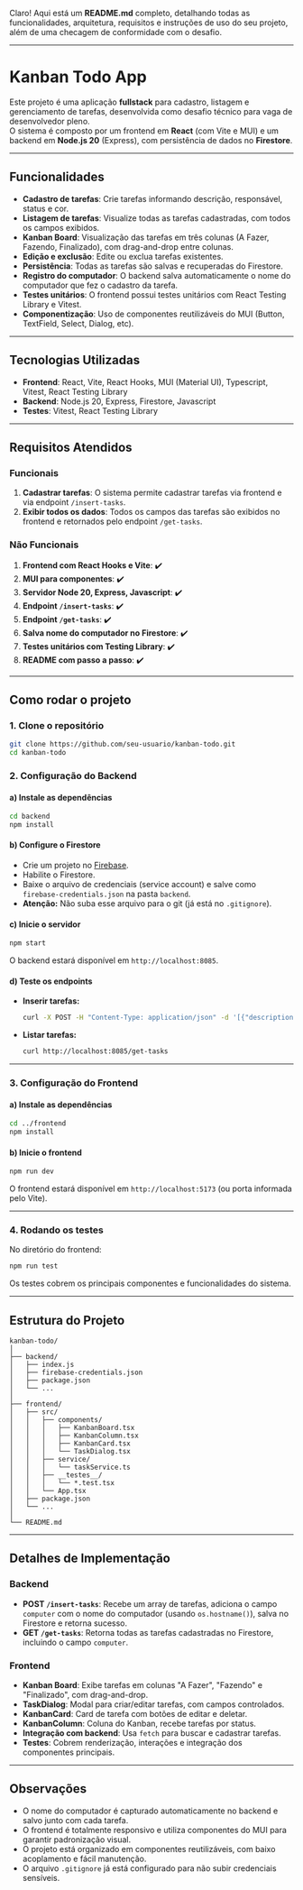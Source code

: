Claro! Aqui está um **README.md** completo, detalhando todas as funcionalidades, arquitetura, requisitos e instruções de uso do seu projeto, além de uma checagem de conformidade com o desafio.

---

# Kanban Todo App

Este projeto é uma aplicação **fullstack** para cadastro, listagem e gerenciamento de tarefas, desenvolvida como desafio técnico para vaga de desenvolvedor pleno.  
O sistema é composto por um frontend em **React** (com Vite e MUI) e um backend em **Node.js 20** (Express), com persistência de dados no **Firestore**.

---

## Funcionalidades

- **Cadastro de tarefas**: Crie tarefas informando descrição, responsável, status e cor.
- **Listagem de tarefas**: Visualize todas as tarefas cadastradas, com todos os campos exibidos.
- **Kanban Board**: Visualização das tarefas em três colunas (A Fazer, Fazendo, Finalizado), com drag-and-drop entre colunas.
- **Edição e exclusão**: Edite ou exclua tarefas existentes.
- **Persistência**: Todas as tarefas são salvas e recuperadas do Firestore.
- **Registro do computador**: O backend salva automaticamente o nome do computador que fez o cadastro da tarefa.
- **Testes unitários**: O frontend possui testes unitários com React Testing Library e Vitest.
- **Componentização**: Uso de componentes reutilizáveis do MUI (Button, TextField, Select, Dialog, etc).

---

## Tecnologias Utilizadas

- **Frontend**: React, Vite, React Hooks, MUI (Material UI), Typescript, Vitest, React Testing Library
- **Backend**: Node.js 20, Express, Firestore, Javascript
- **Testes**: Vitest, React Testing Library

---

## Requisitos Atendidos

### Funcionais

1. **Cadastrar tarefas**: O sistema permite cadastrar tarefas via frontend e via endpoint `/insert-tasks`.
2. **Exibir todos os dados**: Todos os campos das tarefas são exibidos no frontend e retornados pelo endpoint `/get-tasks`.

### Não Funcionais

1. **Frontend com React Hooks e Vite**: ✔️
2. **MUI para componentes**: ✔️
3. **Servidor Node 20, Express, Javascript**: ✔️
4. **Endpoint `/insert-tasks`**: ✔️
5. **Endpoint `/get-tasks`**: ✔️
6. **Salva nome do computador no Firestore**: ✔️
7. **Testes unitários com Testing Library**: ✔️
8. **README com passo a passo**: ✔️

---

## Como rodar o projeto

### 1. **Clone o repositório**

```bash
git clone https://github.com/seu-usuario/kanban-todo.git
cd kanban-todo
```

### 2. **Configuração do Backend**

#### a) Instale as dependências

```bash
cd backend
npm install
```

#### b) Configure o Firestore

- Crie um projeto no [Firebase](https://console.firebase.google.com/).
- Habilite o Firestore.
- Baixe o arquivo de credenciais (service account) e salve como `firebase-credentials.json` na pasta `backend`.
- **Atenção:** Não suba esse arquivo para o git (já está no `.gitignore`).

#### c) Inicie o servidor

```bash
npm start
```
O backend estará disponível em `http://localhost:8085`.

#### d) Teste os endpoints

- **Inserir tarefas:**
  ```bash
  curl -X POST -H "Content-Type: application/json" -d '[{"description":"Criar Login","responsable":"bruno","status":"done"}]' http://localhost:8085/insert-tasks
  ```
- **Listar tarefas:**
  ```bash
  curl http://localhost:8085/get-tasks
  ```

---

### 3. **Configuração do Frontend**

#### a) Instale as dependências

```bash
cd ../frontend
npm install
```

#### b) Inicie o frontend

```bash
npm run dev
```
O frontend estará disponível em `http://localhost:5173` (ou porta informada pelo Vite).

---

### 4. **Rodando os testes**

No diretório do frontend:

```bash
npm run test
```

Os testes cobrem os principais componentes e funcionalidades do sistema.

---

## Estrutura do Projeto

```
kanban-todo/
│
├── backend/
│   ├── index.js
│   ├── firebase-credentials.json
│   ├── package.json
│   └── ...
│
├── frontend/
│   ├── src/
│   │   ├── components/
│   │   │   ├── KanbanBoard.tsx
│   │   │   ├── KanbanColumn.tsx
│   │   │   ├── KanbanCard.tsx
│   │   │   └── TaskDialog.tsx
│   │   ├── service/
│   │   │   └── taskService.ts
│   │   ├── __testes__/
│   │   │   └── *.test.tsx
│   │   └── App.tsx
│   ├── package.json
│   └── ...
│
└── README.md
```

---

## Detalhes de Implementação

### **Backend**

- **POST `/insert-tasks`**: Recebe um array de tarefas, adiciona o campo `computer` com o nome do computador (usando `os.hostname()`), salva no Firestore e retorna sucesso.
- **GET `/get-tasks`**: Retorna todas as tarefas cadastradas no Firestore, incluindo o campo `computer`.

### **Frontend**

- **Kanban Board**: Exibe tarefas em colunas "A Fazer", "Fazendo" e "Finalizado", com drag-and-drop.
- **TaskDialog**: Modal para criar/editar tarefas, com campos controlados.
- **KanbanCard**: Card de tarefa com botões de editar e deletar.
- **KanbanColumn**: Coluna do Kanban, recebe tarefas por status.
- **Integração com backend**: Usa `fetch` para buscar e cadastrar tarefas.
- **Testes**: Cobrem renderização, interações e integração dos componentes principais.

---

## Observações

- O nome do computador é capturado automaticamente no backend e salvo junto com cada tarefa.
- O frontend é totalmente responsivo e utiliza componentes do MUI para garantir padronização visual.
- O projeto está organizado em componentes reutilizáveis, com baixo acoplamento e fácil manutenção.
- O arquivo `.gitignore` já está configurado para não subir credenciais sensíveis.
